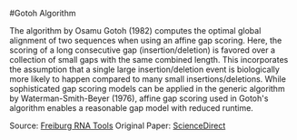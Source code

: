 #Gotoh Algorithm

The algorithm by Osamu Gotoh (1982) computes the optimal global alignment of two sequences when using an affine gap scoring. Here, the scoring of a long consecutive gap (insertion/deletion) is favored over a collection of small gaps with the same combined length. This incorporates the assumption that a single large insertion/deletion event is biologically more likely to happen compared to many small insertions/deletions. While sophisticated gap scoring models can be applied in the generic algorithm by Waterman-Smith-Beyer (1976), affine gap scoring used in Gotoh's algorithm enables a reasonable gap model with reduced runtime.

Source: [Freiburg RNA Tools](http://rna.informatik.uni-freiburg.de/Teaching/index.jsp?toolName=Gotoh)
Original Paper: [ScienceDirect](https://www.sciencedirect.com/science/article/abs/pii/0022283682903989?via%3Dihub)
